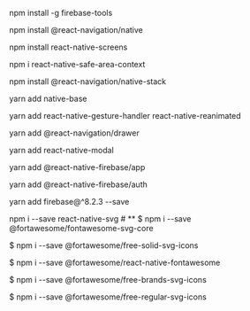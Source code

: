 

npm install -g firebase-tools

npm install @react-navigation/native

npm install react-native-screens

npm i react-native-safe-area-context

npm install @react-navigation/native-stack

yarn add native-base

yarn add react-native-gesture-handler react-native-reanimated

yarn add @react-navigation/drawer

yarn add react-native-modal

yarn add @react-native-firebase/app

yarn add @react-native-firebase/auth

yarn add firebase@^8.2.3 --save

npm i --save react-native-svg # **
$ npm i --save @fortawesome/fontawesome-svg-core

$ npm i --save @fortawesome/free-solid-svg-icons

$ npm i --save @fortawesome/react-native-fontawesome

$ npm i --save @fortawesome/free-brands-svg-icons

$ npm i --save @fortawesome/free-regular-svg-icons
